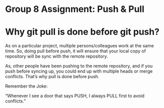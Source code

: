 # Group 8 Assignment: Push & Pull 


# Why git pull is done before git push?

As on a particular project, multiple persons/colleagues work at the same time. So, doing pull before push, it will ensure that your local copy of repository will be sync with the remote repository. 

As, other people have been pushing to the remote repository, and if you push before syncing up, you could end up with multiple heads or merge conflicts.
That’s why pull is done before push.


Remember the Joke:


“Whenever I see a door that says PUSH, I always PULL first to avoid conflicts.”

